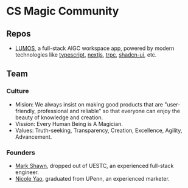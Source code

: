 # CS Magic Community


## Repos

- [LUMOS](https://github.com/cs-magic/lumos), a full-stack AIGC workspace app, powered by modern technologies like [typescript](https://www.typescriptlang.org/), [nextjs](https://nextjs.org/), [trpc](https://trpc.io/), [shadcn-ui](https://ui.shadcn.com/), etc.

## Team

### Culture

- Mision: We always insist on making good products that are "user-friendly, professional and reliable" so that everyone can enjoy the beauty of knowledge and creation.
- Vission: Every Human Being is A Magician.
- Values: Truth-seeking, Transparency, Creation, Excellence, Agility, Advancement.

### Founders

- [Mark Shawn](https://github.com/markshawn2020), dropped out of UESTC, an experienced full-stack engineer.
- [Nicole Yao](https://github.com/nicoleyao), graduated from UPenn, an experienced marketer.

